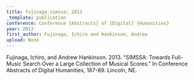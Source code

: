 ```yaml
---
title: fujinaga_simssa:_2013
_template: publication
conference: Conference {Abstracts} of {Digital} {Humanities}
year: 2013
first_author: Fujinaga, Ichiro and Hankinson, Andrew
upload: None
---
```

Fujinaga, Ichiro, and Andrew Hankinson. 2013. “SIMSSA: Towards Full-Music Search Over a Large Collection of Musical Scores.” In Conference Abstracts of Digital Humanities, 187–89. Lincoln, NE.